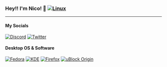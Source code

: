 ### Hey!! I'm Nico! 👋 [![Linux](https://img.shields.io/badge/Linux-FCC624?style=for-the-badge&logo=linux&logoColor=black)](https://kernel.org/)

---

#### My Socials
[![Discord](https://skillicons.dev/icons?i=discord)](https://discord.com/users/274241772752732161)
[![Twitter](https://skillicons.dev/icons?i=twitter)](https://twitter.com/shrobbyy)

#### Desktop OS & Software
[![Fedora](https://img.shields.io/badge/Fedora-294172?style=for-the-badge&logo=fedora&logoColor=white)](https://fedoraproject.org/)
[![KDE](https://img.shields.io/badge/KDE-1D99F3?style=for-the-badge&logo=kde&logoColor=fff)](https://kde.org/)
[![Firefox](https://img.shields.io/badge/Firefox-FF7139?style=for-the-badge&logo=firefox%20browser&logoColor=fff)](https://firefox.com/)
[![uBlock Origin](https://img.shields.io/badge/uBlock%20Origin-800000?style=for-the-badge&logo=ublock%20origin&logoColor=fff)](https://github.com/gorhill/uBlock/)